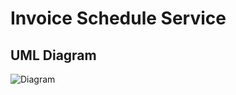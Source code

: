 # Invoice Schedule Service

## UML Diagram
![Diagram](https://i.ibb.co/fHkhjsG/Scheduled-Invoice.png)
